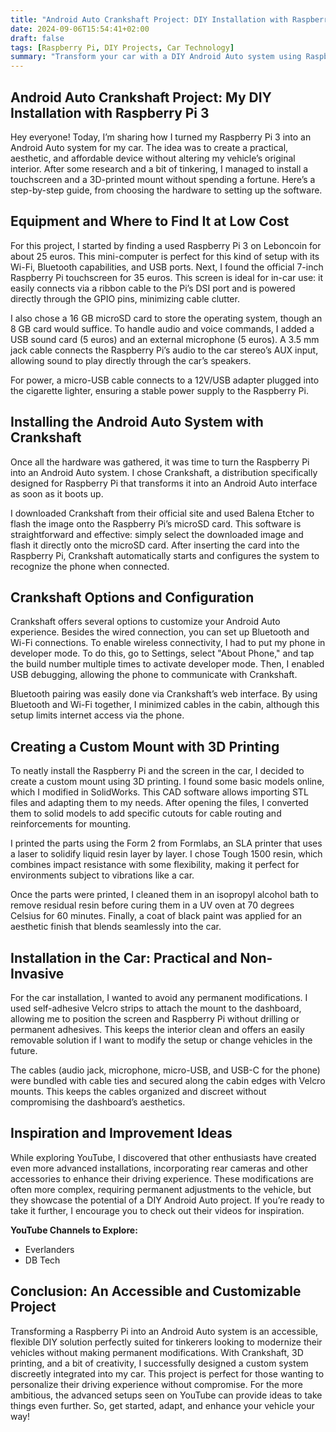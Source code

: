 ```yaml
---
title: "Android Auto Crankshaft Project: DIY Installation with Raspberry Pi 3"
date: 2024-09-06T15:54:41+02:00
draft: false
tags: [Raspberry Pi, DIY Projects, Car Technology]
summary: "Transform your car with a DIY Android Auto system using Raspberry Pi 3. Discover how to create a functional, aesthetic setup without breaking the bank."
---
```


## Android Auto Crankshaft Project: My DIY Installation with Raspberry Pi 3

Hey everyone! Today, I’m sharing how I turned my Raspberry Pi 3 into an Android Auto system for my car. The idea was to create a practical, aesthetic, and affordable device without altering my vehicle’s original interior. After some research and a bit of tinkering, I managed to install a touchscreen and a 3D-printed mount without spending a fortune. Here’s a step-by-step guide, from choosing the hardware to setting up the software.

## Equipment and Where to Find It at Low Cost

For this project, I started by finding a used Raspberry Pi 3 on Leboncoin for about 25 euros. This mini-computer is perfect for this kind of setup with its Wi-Fi, Bluetooth capabilities, and USB ports. Next, I found the official 7-inch Raspberry Pi touchscreen for 35 euros. This screen is ideal for in-car use: it easily connects via a ribbon cable to the Pi’s DSI port and is powered directly through the GPIO pins, minimizing cable clutter.

I also chose a 16 GB microSD card to store the operating system, though an 8 GB card would suffice. To handle audio and voice commands, I added a USB sound card (5 euros) and an external microphone (5 euros). A 3.5 mm jack cable connects the Raspberry Pi’s audio to the car stereo’s AUX input, allowing sound to play directly through the car’s speakers.

For power, a micro-USB cable connects to a 12V/USB adapter plugged into the cigarette lighter, ensuring a stable power supply to the Raspberry Pi.

## Installing the Android Auto System with Crankshaft

Once all the hardware was gathered, it was time to turn the Raspberry Pi into an Android Auto system. I chose Crankshaft, a distribution specifically designed for Raspberry Pi that transforms it into an Android Auto interface as soon as it boots up.

I downloaded Crankshaft from their official site and used Balena Etcher to flash the image onto the Raspberry Pi’s microSD card. This software is straightforward and effective: simply select the downloaded image and flash it directly onto the microSD card. After inserting the card into the Raspberry Pi, Crankshaft automatically starts and configures the system to recognize the phone when connected.

## Crankshaft Options and Configuration

Crankshaft offers several options to customize your Android Auto experience. Besides the wired connection, you can set up Bluetooth and Wi-Fi connections. To enable wireless connectivity, I had to put my phone in developer mode. To do this, go to Settings, select "About Phone," and tap the build number multiple times to activate developer mode. Then, I enabled USB debugging, allowing the phone to communicate with Crankshaft.

Bluetooth pairing was easily done via Crankshaft’s web interface. By using Bluetooth and Wi-Fi together, I minimized cables in the cabin, although this setup limits internet access via the phone.

## Creating a Custom Mount with 3D Printing

To neatly install the Raspberry Pi and the screen in the car, I decided to create a custom mount using 3D printing. I found some basic models online, which I modified in SolidWorks. This CAD software allows importing STL files and adapting them to my needs. After opening the files, I converted them to solid models to add specific cutouts for cable routing and reinforcements for mounting.

I printed the parts using the Form 2 from Formlabs, an SLA printer that uses a laser to solidify liquid resin layer by layer. I chose Tough 1500 resin, which combines impact resistance with some flexibility, making it perfect for environments subject to vibrations like a car.

Once the parts were printed, I cleaned them in an isopropyl alcohol bath to remove residual resin before curing them in a UV oven at 70 degrees Celsius for 60 minutes. Finally, a coat of black paint was applied for an aesthetic finish that blends seamlessly into the car.

## Installation in the Car: Practical and Non-Invasive

For the car installation, I wanted to avoid any permanent modifications. I used self-adhesive Velcro strips to attach the mount to the dashboard, allowing me to position the screen and Raspberry Pi without drilling or permanent adhesives. This keeps the interior clean and offers an easily removable solution if I want to modify the setup or change vehicles in the future.

The cables (audio jack, microphone, micro-USB, and USB-C for the phone) were bundled with cable ties and secured along the cabin edges with Velcro mounts. This keeps the cables organized and discreet without compromising the dashboard’s aesthetics.

## Inspiration and Improvement Ideas

While exploring YouTube, I discovered that other enthusiasts have created even more advanced installations, incorporating rear cameras and other accessories to enhance their driving experience. These modifications are often more complex, requiring permanent adjustments to the vehicle, but they showcase the potential of a DIY Android Auto project. If you’re ready to take it further, I encourage you to check out their videos for inspiration.

**YouTube Channels to Explore:**

- Everlanders
- DB Tech

## Conclusion: An Accessible and Customizable Project

Transforming a Raspberry Pi into an Android Auto system is an accessible, flexible DIY solution perfectly suited for tinkerers looking to modernize their vehicles without making permanent modifications. With Crankshaft, 3D printing, and a bit of creativity, I successfully designed a custom system discreetly integrated into my car. This project is perfect for those wanting to personalize their driving experience without compromise. For the more ambitious, the advanced setups seen on YouTube can provide ideas to take things even further. So, get started, adapt, and enhance your vehicle your way!

